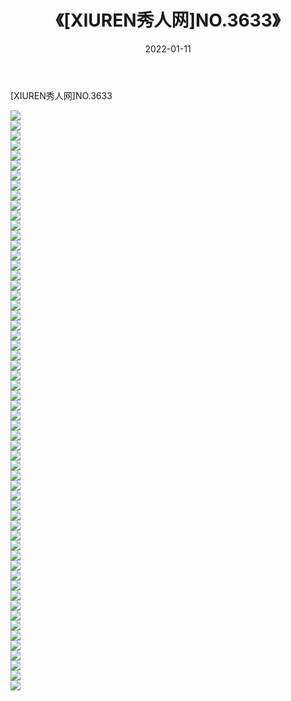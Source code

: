 ﻿---
layout: post
title:  《[XIUREN秀人网]NO.3633》
date:   2022-01-11
img: http://img.660000.xyz/Sharelink/秀人网/秀人网第04部分/[XIUREN秀人网]NO.3633/000.jpg
categories: [美女, 清纯, 唯美]
---

[XIUREN秀人网]NO.3633

 ![](http://img.660000.xyz/Sharelink/秀人网/秀人网第04部分/[XIUREN秀人网]NO.3633/001.jpg) <br>![](http://img.660000.xyz/Sharelink/秀人网/秀人网第04部分/[XIUREN秀人网]NO.3633/002.jpg) <br>![](http://img.660000.xyz/Sharelink/秀人网/秀人网第04部分/[XIUREN秀人网]NO.3633/003.jpg) <br>![](http://img.660000.xyz/Sharelink/秀人网/秀人网第04部分/[XIUREN秀人网]NO.3633/004.jpg) <br>![](http://img.660000.xyz/Sharelink/秀人网/秀人网第04部分/[XIUREN秀人网]NO.3633/005.jpg) <br>![](http://img.660000.xyz/Sharelink/秀人网/秀人网第04部分/[XIUREN秀人网]NO.3633/006.jpg) <br>![](http://img.660000.xyz/Sharelink/秀人网/秀人网第04部分/[XIUREN秀人网]NO.3633/007.jpg) <br>![](http://img.660000.xyz/Sharelink/秀人网/秀人网第04部分/[XIUREN秀人网]NO.3633/008.jpg) <br>![](http://img.660000.xyz/Sharelink/秀人网/秀人网第04部分/[XIUREN秀人网]NO.3633/009.jpg) <br>![](http://img.660000.xyz/Sharelink/秀人网/秀人网第04部分/[XIUREN秀人网]NO.3633/010.jpg) <br>![](http://img.660000.xyz/Sharelink/秀人网/秀人网第04部分/[XIUREN秀人网]NO.3633/011.jpg) <br>![](http://img.660000.xyz/Sharelink/秀人网/秀人网第04部分/[XIUREN秀人网]NO.3633/012.jpg) <br>![](http://img.660000.xyz/Sharelink/秀人网/秀人网第04部分/[XIUREN秀人网]NO.3633/013.jpg) <br>![](http://img.660000.xyz/Sharelink/秀人网/秀人网第04部分/[XIUREN秀人网]NO.3633/014.jpg) <br>![](http://img.660000.xyz/Sharelink/秀人网/秀人网第04部分/[XIUREN秀人网]NO.3633/015.jpg) <br>![](http://img.660000.xyz/Sharelink/秀人网/秀人网第04部分/[XIUREN秀人网]NO.3633/016.jpg) <br>![](http://img.660000.xyz/Sharelink/秀人网/秀人网第04部分/[XIUREN秀人网]NO.3633/017.jpg) <br>![](http://img.660000.xyz/Sharelink/秀人网/秀人网第04部分/[XIUREN秀人网]NO.3633/018.jpg) <br>![](http://img.660000.xyz/Sharelink/秀人网/秀人网第04部分/[XIUREN秀人网]NO.3633/019.jpg) <br>![](http://img.660000.xyz/Sharelink/秀人网/秀人网第04部分/[XIUREN秀人网]NO.3633/020.jpg) <br>![](http://img.660000.xyz/Sharelink/秀人网/秀人网第04部分/[XIUREN秀人网]NO.3633/021.jpg) <br>![](http://img.660000.xyz/Sharelink/秀人网/秀人网第04部分/[XIUREN秀人网]NO.3633/022.jpg) <br>![](http://img.660000.xyz/Sharelink/秀人网/秀人网第04部分/[XIUREN秀人网]NO.3633/023.jpg) <br>![](http://img.660000.xyz/Sharelink/秀人网/秀人网第04部分/[XIUREN秀人网]NO.3633/024.jpg) <br>![](http://img.660000.xyz/Sharelink/秀人网/秀人网第04部分/[XIUREN秀人网]NO.3633/025.jpg) <br>![](http://img.660000.xyz/Sharelink/秀人网/秀人网第04部分/[XIUREN秀人网]NO.3633/026.jpg) <br>![](http://img.660000.xyz/Sharelink/秀人网/秀人网第04部分/[XIUREN秀人网]NO.3633/027.jpg) <br>![](http://img.660000.xyz/Sharelink/秀人网/秀人网第04部分/[XIUREN秀人网]NO.3633/028.jpg) <br>![](http://img.660000.xyz/Sharelink/秀人网/秀人网第04部分/[XIUREN秀人网]NO.3633/029.jpg) <br>![](http://img.660000.xyz/Sharelink/秀人网/秀人网第04部分/[XIUREN秀人网]NO.3633/030.jpg) <br>![](http://img.660000.xyz/Sharelink/秀人网/秀人网第04部分/[XIUREN秀人网]NO.3633/031.jpg) <br>![](http://img.660000.xyz/Sharelink/秀人网/秀人网第04部分/[XIUREN秀人网]NO.3633/032.jpg) <br>![](http://img.660000.xyz/Sharelink/秀人网/秀人网第04部分/[XIUREN秀人网]NO.3633/033.jpg) <br>![](http://img.660000.xyz/Sharelink/秀人网/秀人网第04部分/[XIUREN秀人网]NO.3633/034.jpg) <br>![](http://img.660000.xyz/Sharelink/秀人网/秀人网第04部分/[XIUREN秀人网]NO.3633/035.jpg) <br>![](http://img.660000.xyz/Sharelink/秀人网/秀人网第04部分/[XIUREN秀人网]NO.3633/036.jpg) <br>![](http://img.660000.xyz/Sharelink/秀人网/秀人网第04部分/[XIUREN秀人网]NO.3633/037.jpg) <br>![](http://img.660000.xyz/Sharelink/秀人网/秀人网第04部分/[XIUREN秀人网]NO.3633/038.jpg) <br>![](http://img.660000.xyz/Sharelink/秀人网/秀人网第04部分/[XIUREN秀人网]NO.3633/039.jpg) <br>![](http://img.660000.xyz/Sharelink/秀人网/秀人网第04部分/[XIUREN秀人网]NO.3633/040.jpg) <br>![](http://img.660000.xyz/Sharelink/秀人网/秀人网第04部分/[XIUREN秀人网]NO.3633/041.jpg) <br>![](http://img.660000.xyz/Sharelink/秀人网/秀人网第04部分/[XIUREN秀人网]NO.3633/042.jpg) <br>![](http://img.660000.xyz/Sharelink/秀人网/秀人网第04部分/[XIUREN秀人网]NO.3633/043.jpg) <br>![](http://img.660000.xyz/Sharelink/秀人网/秀人网第04部分/[XIUREN秀人网]NO.3633/044.jpg) <br>![](http://img.660000.xyz/Sharelink/秀人网/秀人网第04部分/[XIUREN秀人网]NO.3633/045.jpg) <br>![](http://img.660000.xyz/Sharelink/秀人网/秀人网第04部分/[XIUREN秀人网]NO.3633/046.jpg) <br>![](http://img.660000.xyz/Sharelink/秀人网/秀人网第04部分/[XIUREN秀人网]NO.3633/047.jpg) <br>![](http://img.660000.xyz/Sharelink/秀人网/秀人网第04部分/[XIUREN秀人网]NO.3633/048.jpg) <br>![](http://img.660000.xyz/Sharelink/秀人网/秀人网第04部分/[XIUREN秀人网]NO.3633/049.jpg) <br>![](http://img.660000.xyz/Sharelink/秀人网/秀人网第04部分/[XIUREN秀人网]NO.3633/050.jpg) <br>![](http://img.660000.xyz/Sharelink/秀人网/秀人网第04部分/[XIUREN秀人网]NO.3633/051.jpg) <br>![](http://img.660000.xyz/Sharelink/秀人网/秀人网第04部分/[XIUREN秀人网]NO.3633/052.jpg) <br>![](http://img.660000.xyz/Sharelink/秀人网/秀人网第04部分/[XIUREN秀人网]NO.3633/053.jpg) <br>![](http://img.660000.xyz/Sharelink/秀人网/秀人网第04部分/[XIUREN秀人网]NO.3633/054.jpg) <br>![](http://img.660000.xyz/Sharelink/秀人网/秀人网第04部分/[XIUREN秀人网]NO.3633/055.jpg) <br>![](http://img.660000.xyz/Sharelink/秀人网/秀人网第04部分/[XIUREN秀人网]NO.3633/056.jpg) <br>![](http://img.660000.xyz/Sharelink/秀人网/秀人网第04部分/[XIUREN秀人网]NO.3633/057.jpg) <br>![](http://img.660000.xyz/Sharelink/秀人网/秀人网第04部分/[XIUREN秀人网]NO.3633/058.jpg) <br>
